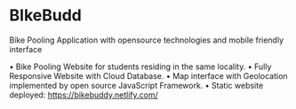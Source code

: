 # BIkeBudd
Bike Pooling Application with opensource technologies and mobile friendly interface

• Bike Pooling Website for students residing in the same locality.
• Fully Responsive Website with Cloud Database.
• Map interface with Geolocation implemented by open source JavaScript Framework.
• Static website deployed: https://bikebuddy.netlify.com/
